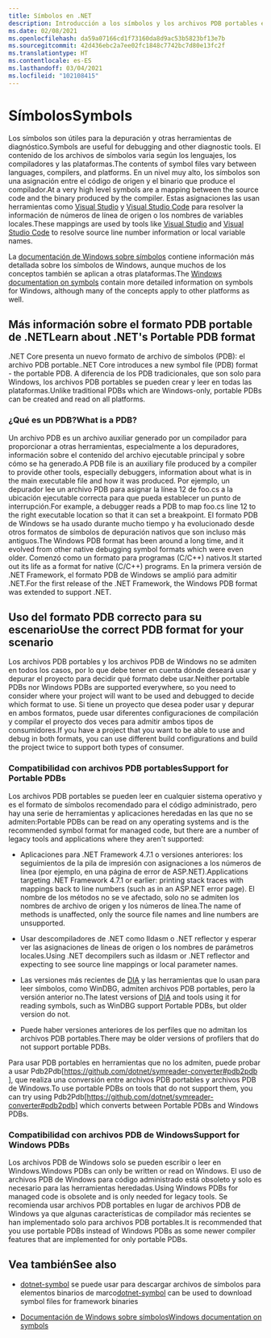 ```yaml
---
title: Símbolos en .NET
description: Introducción a los símbolos y los archivos PDB portables en .NET
ms.date: 02/08/2021
ms.openlocfilehash: da59a07166cd1f73160da8d9ac53b5823bf13e7b
ms.sourcegitcommit: 42d436ebc2a7ee02fc1848c7742bc7d80e13fc2f
ms.translationtype: HT
ms.contentlocale: es-ES
ms.lasthandoff: 03/04/2021
ms.locfileid: "102108415"
---
```

# <a name="symbols"></a><span data-ttu-id="6010b-103">Símbolos</span><span class="sxs-lookup"><span data-stu-id="6010b-103">Symbols</span></span>

<span data-ttu-id="6010b-104">Los símbolos son útiles para la depuración y otras herramientas de diagnóstico.</span><span class="sxs-lookup"><span data-stu-id="6010b-104">Symbols are useful for debugging and other diagnostic tools.</span></span> <span data-ttu-id="6010b-105">El contenido de los archivos de símbolos varia según los lenguajes, los compiladores y las plataformas.</span><span class="sxs-lookup"><span data-stu-id="6010b-105">The contents of symbol files vary between languages, compilers, and platforms.</span></span> <span data-ttu-id="6010b-106">En un nivel muy alto, los símbolos son una asignación entre el código de origen y el binario que produce el compilador.</span><span class="sxs-lookup"><span data-stu-id="6010b-106">At a very high level symbols are a mapping between the source code and the binary produced by the compiler.</span></span> <span data-ttu-id="6010b-107">Estas asignaciones las usan herramientas como [Visual Studio](/visualstudio/debugger/what-is-debugging) y [Visual Studio Code](https://code.visualstudio.com/Docs/editor/debugging) para resolver la información de números de línea de origen o los nombres de variables locales.</span><span class="sxs-lookup"><span data-stu-id="6010b-107">These mappings are used by tools like [Visual Studio](/visualstudio/debugger/what-is-debugging) and [Visual Studio Code](https://code.visualstudio.com/Docs/editor/debugging) to resolve source line number information or local variable names.</span></span>

<span data-ttu-id="6010b-108">La [documentación de Windows sobre símbolos](/windows/win32/dxtecharts/debugging-with-symbols) contiene información más detallada sobre los símbolos de Windows, aunque muchos de los conceptos también se aplican a otras plataformas.</span><span class="sxs-lookup"><span data-stu-id="6010b-108">The [Windows documentation on symbols](/windows/win32/dxtecharts/debugging-with-symbols) contain more detailed information on symbols for Windows, although many of the concepts apply to other platforms as well.</span></span>

## <a name="learn-about-nets-portable-pdb-format"></a><span data-ttu-id="6010b-109">Más información sobre el formato PDB portable de .NET</span><span class="sxs-lookup"><span data-stu-id="6010b-109">Learn about .NET's Portable PDB format</span></span>

<span data-ttu-id="6010b-110">.NET Core presenta un nuevo formato de archivo de símbolos (PDB): el archivo PDB portable.</span><span class="sxs-lookup"><span data-stu-id="6010b-110">.NET Core introduces a new symbol file (PDB) format - the portable PDB.</span></span> <span data-ttu-id="6010b-111">A diferencia de los PDB tradicionales, que son solo para Windows, los archivos PDB portables se pueden crear y leer en todas las plataformas.</span><span class="sxs-lookup"><span data-stu-id="6010b-111">Unlike traditional PDBs which are Windows-only, portable PDBs can be created and read on all platforms.</span></span>

### <a name="what-is-a-pdb"></a><span data-ttu-id="6010b-112">¿Qué es un PDB?</span><span class="sxs-lookup"><span data-stu-id="6010b-112">What is a PDB?</span></span>

<span data-ttu-id="6010b-113">Un archivo PDB es un archivo auxiliar generado por un compilador para proporcionar a otras herramientas, especialmente a los depuradores, información sobre el contenido del archivo ejecutable principal y sobre cómo se ha generado.</span><span class="sxs-lookup"><span data-stu-id="6010b-113">A PDB file is an auxiliary file produced by a compiler to provide other tools, especially debuggers, information about what is in the main executable file and how it was produced.</span></span> <span data-ttu-id="6010b-114">Por ejemplo, un depurador lee un archivo PDB para asignar la línea 12 de foo.cs a la ubicación ejecutable correcta para que pueda establecer un punto de interrupción.</span><span class="sxs-lookup"><span data-stu-id="6010b-114">For example, a debugger reads a PDB to map foo.cs line 12 to the right executable location so that it can set a breakpoint.</span></span> <span data-ttu-id="6010b-115">El formato PDB de Windows se ha usado durante mucho tiempo y ha evolucionado desde otros formatos de símbolos de depuración nativos que son incluso más antiguos.</span><span class="sxs-lookup"><span data-stu-id="6010b-115">The Windows PDB format has been around a long time, and it evolved from other native debugging symbol formats which were even older.</span></span> <span data-ttu-id="6010b-116">Comenzó como un formato para programas (C/C++) nativos.</span><span class="sxs-lookup"><span data-stu-id="6010b-116">It started out its life as a format for native (C/C++) programs.</span></span> <span data-ttu-id="6010b-117">En la primera versión de .NET Framework, el formato PDB de Windows se amplió para admitir .NET.</span><span class="sxs-lookup"><span data-stu-id="6010b-117">For the first release of the .NET Framework, the Windows PDB format was extended to support .NET.</span></span>

## <a name="use-the-correct-pdb-format-for-your-scenario"></a><span data-ttu-id="6010b-118">Uso del formato PDB correcto para su escenario</span><span class="sxs-lookup"><span data-stu-id="6010b-118">Use the correct PDB format for your scenario</span></span>

<span data-ttu-id="6010b-119">Los archivos PDB portables y los archivos PDB de Windows no se admiten en todos los casos, por lo que debe tener en cuenta dónde deseará usar y depurar el proyecto para decidir qué formato debe usar.</span><span class="sxs-lookup"><span data-stu-id="6010b-119">Neither portable PDBs nor Windows PDBs are supported everywhere, so you need to consider where your project will want to be used and debugged to decide which format to use.</span></span> <span data-ttu-id="6010b-120">Si tiene un proyecto que desea poder usar y depurar en ambos formatos, puede usar diferentes configuraciones de compilación y compilar el proyecto dos veces para admitir ambos tipos de consumidores.</span><span class="sxs-lookup"><span data-stu-id="6010b-120">If you have a project that you want to be able to use and debug in both formats, you can use different build configurations and build the project twice to support both types of consumer.</span></span>

### <a name="support-for-portable-pdbs"></a><span data-ttu-id="6010b-121">Compatibilidad con archivos PDB portables</span><span class="sxs-lookup"><span data-stu-id="6010b-121">Support for Portable PDBs</span></span>

<span data-ttu-id="6010b-122">Los archivos PDB portables se pueden leer en cualquier sistema operativo y es el formato de símbolos recomendado para el código administrado, pero hay una serie de herramientas y aplicaciones heredadas en las que no se admiten:</span><span class="sxs-lookup"><span data-stu-id="6010b-122">Portable PDBs can be read on any operating systems and is the recommended symbol format for managed code, but there are a number of legacy tools and applications where they aren't supported:</span></span>

* <span data-ttu-id="6010b-123">Aplicaciones para .NET Framework 4.7.1 o versiones anteriores: los seguimientos de la pila de impresión con asignaciones a los números de línea (por ejemplo, en una página de error de ASP.NET).</span><span class="sxs-lookup"><span data-stu-id="6010b-123">Applications targeting .NET Framework 4.7.1 or earlier: printing stack traces with mappings back to line numbers (such as in an ASP.NET error page).</span></span> <span data-ttu-id="6010b-124">El nombre de los métodos no se ve afectado, solo no se admiten los nombres de archivo de origen y los números de línea.</span><span class="sxs-lookup"><span data-stu-id="6010b-124">The name of methods is unaffected, only the source file names and line numbers are unsupported.</span></span>

* <span data-ttu-id="6010b-125">Usar descompiladores de .NET como Ildasm o .NET reflector y esperar ver las asignaciones de líneas de origen o los nombres de parámetros locales.</span><span class="sxs-lookup"><span data-stu-id="6010b-125">Using .NET decompilers such as ildasm or .NET reflector and expecting to see source line mappings or local parameter names.</span></span>

* <span data-ttu-id="6010b-126">Las versiones más recientes de [DIA](/visualstudio/debugger/debug-interface-access/debug-interface-access-sdk) y las herramientas que lo usan para leer símbolos, como WinDBG, admiten archivos PDB portables, pero la versión anterior no.</span><span class="sxs-lookup"><span data-stu-id="6010b-126">The latest versions of [DIA](/visualstudio/debugger/debug-interface-access/debug-interface-access-sdk) and tools using it for reading symbols, such as WinDBG support Portable PDBs, but older version do not.</span></span>

* <span data-ttu-id="6010b-127">Puede haber versiones anteriores de los perfiles que no admitan los archivos PDB portables.</span><span class="sxs-lookup"><span data-stu-id="6010b-127">There may be older versions of profilers that do not support portable PDBs.</span></span>

<span data-ttu-id="6010b-128">Para usar PDB portables en herramientas que no los admiten, puede probar a usar Pdb2Pdb[https://github.com/dotnet/symreader-converter#pdb2pdb ], que realiza una conversión entre archivos PDB portables y archivos PDB de Windows.</span><span class="sxs-lookup"><span data-stu-id="6010b-128">To use portable PDBs on tools that do not support them, you can try using Pdb2Pdb[https://github.com/dotnet/symreader-converter#pdb2pdb] which converts between Portable PDBs and Windows PDBs.</span></span>

### <a name="support-for-windows-pdbs"></a><span data-ttu-id="6010b-129">Compatibilidad con archivos PDB de Windows</span><span class="sxs-lookup"><span data-stu-id="6010b-129">Support for Windows PDBs</span></span>

<span data-ttu-id="6010b-130">Los archivos PDB de Windows solo se pueden escribir o leer en Windows.</span><span class="sxs-lookup"><span data-stu-id="6010b-130">Windows PDBs can only be written or read on Windows.</span></span> <span data-ttu-id="6010b-131">El uso de archivos PDB de Windows para código administrado está obsoleto y solo es necesario para las herramientas heredadas.</span><span class="sxs-lookup"><span data-stu-id="6010b-131">Using Windows PDBs for managed code is obsolete and is only needed for legacy tools.</span></span> <span data-ttu-id="6010b-132">Se recomienda usar archivos PDB portables en lugar de archivos PDB de Windows ya que algunas características de compilador más recientes se han implementado solo para archivos PDB portables.</span><span class="sxs-lookup"><span data-stu-id="6010b-132">It is recommended that you use portable PDBs instead of Windows PDBs as some newer compiler features that are implemented for only portable PDBs.</span></span>

## <a name="see-also"></a><span data-ttu-id="6010b-133">Vea también</span><span class="sxs-lookup"><span data-stu-id="6010b-133">See also</span></span>

* <span data-ttu-id="6010b-134">[dotnet-symbol](./dotnet-symbol.md) se puede usar para descargar archivos de símbolos para elementos binarios de marco</span><span class="sxs-lookup"><span data-stu-id="6010b-134">[dotnet-symbol](./dotnet-symbol.md) can be used to download symbol files for framework binaries</span></span>

* [<span data-ttu-id="6010b-135">Documentación de Windows sobre símbolos</span><span class="sxs-lookup"><span data-stu-id="6010b-135">Windows documentation on symbols</span></span>](/windows/win32/dxtecharts/debugging-with-symbols)
